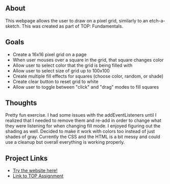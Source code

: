 ## About
This webpage allows the user to draw on a pixel grid, similarly to an etch-a-sketch. This was created as part of TOP: Fundamentals.

## Goals
* Create a 16x16 pixel grid on a page
* When user mouses over a square in the grid, that square changes color
* Allow user to select color that the grid is being filled with
* Allow user to select size of grid up to 100x100
* Create multiple fill effects for squares (choose color, random, or shade)
* Create clear button to reset grid to white
* Allow user to toggle between "click" and "drag" modes to fill squares

## Thoughts
Pretty fun exercise. I had some issues with the addEventListeners until I realized that I needed to remove them and re-add in order to
change what they were listening for when changing fill mode.
I enjoyed figuring out the shading as well. Decided to make it work with colors too instead of just shades of gray.
Currently the CSS and the HTML is a bit messy and could use a cleanup but overall everything is working properly.

## Project Links
- [Try the website here!](https://copaiement.github.io/etch-a-sketch/)
- [Link to TOP Assignment](https://www.theodinproject.com/lessons/etch-a-sketch)
